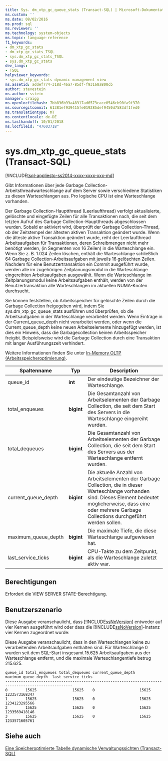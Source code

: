 ```yaml
---
title: Sys. dm_xtp_gc_queue_stats (Transact-SQL) | Microsoft-Dokumentation
ms.custom: ''
ms.date: 08/02/2016
ms.prod: sql
ms.reviewer: ''
ms.technology: system-objects
ms.topic: language-reference
f1_keywords:
- dm_xtp_gc_stats
- dm_xtp_gc_stats_TSQL
- sys.dm_xtp_gc_stats_TSQL
- sys.dm_xtp_gc_stats
dev_langs:
- TSQL
helpviewer_keywords:
- sys.dm_xtp_gc_stats dynamic management view
ms.assetid: addef774-318d-46a7-85df-f93168a800cb
author: stevestein
ms.author: sstein
manager: craigg
ms.openlocfilehash: 7bb836b93a48317ad6573cace0546cb90fa9f370
ms.sourcegitcommit: 61381ef939415fe019285def9450d7583df1fed0
ms.translationtype: MT
ms.contentlocale: de-DE
ms.lasthandoff: 10/01/2018
ms.locfileid: "47603718"
---
```

# <a name="sysdmxtpgcqueuestats-transact-sql"></a>sys.dm_xtp_gc_queue_stats (Transact-SQL)
[!INCLUDE[tsql-appliesto-ss2014-xxxx-xxxx-xxx-md](../../includes/tsql-appliesto-ss2014-xxxx-xxxx-xxx-md.md)]

  Gibt Informationen über jede Garbage Collection-Arbeitsthreadwarteschlange auf dem Server sowie verschiedene Statistiken zu diesen Warteschlangen aus. Pro logische CPU ist eine Warteschlange vorhanden.  
  
 Der Garbage Collection-Hauptthread (Leerlaufthread) verfolgt aktualisierte, gelöschte und eingefügte Zeilen für alle Transaktionen nach, die seit dem letzten Aufruf des Garbage Collection-Hauptthreads abgeschlossen wurden. Sobald er aktiviert wird, überprüft der Garbage Collection-Thread, ob der Zeitstempel der ältesten aktiven Transaktion geändert wurde. Wenn die älteste aktive Transaktion geändert wurde, reiht der Leerlaufthread Arbeitsaufgaben für Transaktionen, deren Schreibmengen nicht mehr benötigt werden, (in Segmenten von 16 Zeilen) in die Warteschlange ein. Wenn Sie z. B. 1.024 Zeilen löschen, enthält die Warteschlange schließlich 64 Garbage Collection-Arbeitsaufgaben mit jeweils 16 gelöschten Zeilen.  Nachdem für eine Benutzertransaktion ein Commit ausgeführt wurde, werden alle im zugehörigen Zeitplanungsmodul in die Warteschlange eingereihten Arbeitsaufgaben ausgewählt. Wenn die Warteschlange im Zeitplanungsmodul keine Arbeitsaufgaben enthält, werden von der Benutzertransaktion alle Warteschlangen im aktuellen NUMA-Knoten durchsucht.  
  
 Sie können feststellen, ob Arbeitsspeicher für gelöschte Zeilen durch die Garbage Collection freigegeben wird, indem Sie sys.dm_xtp_gc_queue_stats ausführen und überprüfen, ob die Arbeitsaufgaben in der Warteschlange verarbeitet werden. Wenn Einträge in der Current_queue_depth nicht verarbeitet werden, oder wenn die Current_queue_depth keine neuen Arbeitselemente hinzugefügt werden, ist dies ein Hinweis, dass die Garbagecollection keinen Arbeitsspeicher freigibt. Beispielsweise wird die Garbage Collection durch eine Transaktion mit langer Ausführungszeit verhindert.  
  
 Weitere Informationen finden Sie unter [In-Memory OLTP &#40;Arbeitsspeicheroptimierung&#41;](../../relational-databases/in-memory-oltp/in-memory-oltp-in-memory-optimization.md).  
  

|Spaltenname|Typ|Description|  
|-----------------|----------|-----------------|  
|queue_id|**int**|Der eindeutige Bezeichner der Warteschlange.|  
|total_enqueues|**bigint**|Die Gesamtanzahl von Arbeitselementen der Garbage Collection, die seit dem Start des Servers in die Warteschlange eingereiht wurden.|  
|total_dequeues|**bigint**|Die Gesamtanzahl von Arbeitselementen der Garbage Collection, die seit dem Start des Servers aus der Warteschlange entfernt wurden.|  
|current_queue_depth|**bigint**|Die aktuelle Anzahl von Arbeitselementen der Garbage Collection, die in dieser Warteschlange vorhanden sind. Dieses Element bedeutet möglicherweise, dass eine oder mehrere Garbage Collections durchgeführt werden sollen.|  
|maximum_queue_depth|**bigint**|Die maximale Tiefe, die diese Warteschlange aufgewiesen hat.|  
|last_service_ticks|**bigint**|CPU-Takte zu dem Zeitpunkt, als die Warteschlange zuletzt aktiv war.|  
  
## <a name="permissions"></a>Berechtigungen  
 Erfordert die VIEW SERVER STATE-Berechtigung.  
  
## <a name="user-scenario"></a>Benutzerszenario  
 Diese Ausgabe veranschaulicht, dass [!INCLUDE[ssNoVersion](../../includes/ssnoversion-md.md)] entweder auf vier Kernen ausgeführt wird oder dass die [!INCLUDE[ssNoVersion](../../includes/ssnoversion-md.md)]-Instanz vier Kernen zugeordnet wurde:  
  
 Diese Ausgabe veranschaulicht, dass in den Warteschlangen keine zu verarbeitenden Arbeitsaufgaben enthalten sind. Für Warteschlange 0 wurden seit dem SQL-Start insgesamt 15.625 Arbeitsaufgaben aus der Warteschlange entfernt, und die maximale Warteschlangentiefe betrug 215.625.  
  
```  
queue_id total_enqueues total_dequeues current_queue_depth  maximum_queue_depth  last_service_ticks  
----------------------------------------------------------------------------------------------------  
0        15625                15625    0                    15625                1233573168347  
1        15625                15625    0                    15625                1234123295566  
2        15625                15625    0                    15625                1233569418146  
3        15625                15625    0                    15625                1233571605761  
```  
  
## <a name="see-also"></a>Siehe auch  
 [Eine Speicheroptimierte Tabelle dynamische Verwaltungssichten &#40;Transact-SQL&#41;](../../relational-databases/system-dynamic-management-views/memory-optimized-table-dynamic-management-views-transact-sql.md)  
  
  
